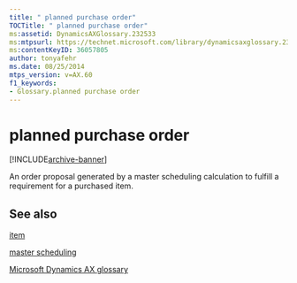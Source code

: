```yaml
---
title: " planned purchase order"
TOCTitle: " planned purchase order"
ms:assetid: DynamicsAXGlossary.232533
ms:mtpsurl: https://technet.microsoft.com/library/dynamicsaxglossary.232533(v=AX.60)
ms:contentKeyID: 36057805
author: tonyafehr
ms.date: 08/25/2014
mtps_version: v=AX.60
f1_keywords:
- Glossary.planned purchase order
---
```


# planned purchase order


[!INCLUDE[archive-banner](includes/archive-banner.md)]

An order proposal generated by a master scheduling calculation to fulfill a requirement for a purchased item.

## See also

[item](item.md)

[master scheduling](master-scheduling_1.md)

[Microsoft Dynamics AX glossary](glossary/microsoft-dynamics-ax-glossary.md)

  


